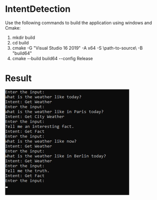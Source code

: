# IntentDetection
Use the following commands to build the application using windows and Cmake:

1. mkdir build
2. cd build
3. cmake -G "Visual Studio 16 2019" -A x64 -S \path-to-source\ -B "build64"
4. cmake --build build64 --config Release
 
# Result
![image](https://github.com/tutul032/IntentDetection/blob/main/output.jpg)
